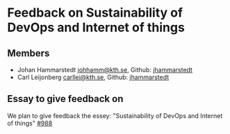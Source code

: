 # Feedback on Sustainability of DevOps and Internet of things #

## Members ##
* Johan Hammarstedt johhamm@kth.se, Github: [jhammarstedt](https://github.com/jhammarstedt)
* Carl Leijonberg   carllei@kth.se, Github: [jhammarstedt](https://github.com/Carllei)

## Essay to give feedback on ##
We plan to give feedback the essey: "Sustainability of DevOps and Internet of things" [#988](https://github.com/KTH/devops-course/tree/2021/contributions/essay/charande-lazarc)
